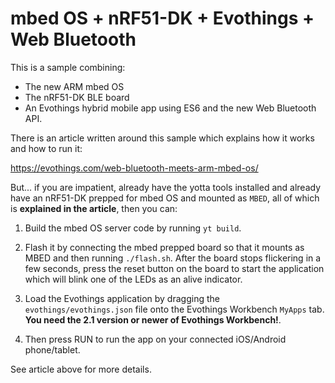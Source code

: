 # mbed OS + nRF51-DK + Evothings + Web Bluetooth

This is a sample combining:

- The new ARM mbed OS
- The nRF51-DK BLE board
- An Evothings hybrid mobile app using ES6 and the new Web Bluetooth API.

There is an article written around this sample which explains how it works and how to run it:

https://evothings.com/web-bluetooth-meets-arm-mbed-os/

But... if you are impatient, already have the yotta tools installed and already have an nRF51-DK
prepped for mbed OS and mounted as `MBED`, all of which is <strong>explained in the article</strong>,
then you can:

1. Build the mbed OS server code by running `yt build`.

2. Flash it by connecting the mbed prepped board so that it mounts as MBED and then running
`./flash.sh`. After the board stops flickering in a few seconds, press the reset button on the
board to start the application which will blink one of the LEDs as an alive indicator.

3. Load the Evothings application by dragging the `evothings/evothings.json` file onto the Evothings
Workbench `MyApps` tab. <strong>You need the 2.1 version or newer of Evothings Workbench!</strong>.

4. Then press RUN to run the app on your connected iOS/Android phone/tablet.

See article above for more details.

